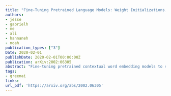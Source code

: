 ```yaml
---
title: "Fine-Tuning Pretrained Language Models: Weight Initializations, Data Orders, and Early Stopping"
authors:
- jesse
- gabrielh
- me
- ali
- hannaneh
- noah
publication_types: ["3"]
Date: 2020-02-01
publishDate: 2020-02-01T00:00:00Z
publication: arXiv:2002:06305
abstract: "Fine-tuning pretrained contextual word embedding models to supervised downstream tasks has become commonplace in natural language processing. This process, however, is often brittle: even with the same hyperparameter values, distinct random seeds can lead to substantially different results. To better understand this phenomenon, we experiment with four datasets from the GLUE benchmark, fine-tuning BERT hundreds of times on each while varying only the random seeds. We find substantial performance increases compared to previously reported results, and we quantify how the performance of the best-found model varies as a function of the number of fine-tuning trials. Further, we examine two factors influenced by the choice of random seed: weight initialization and training data order. We find that both contribute comparably to the variance of out-of-sample performance, and that some weight initializations perform well across all tasks explored. On small datasets, we observe that many fine-tuning trials diverge part of the way through training, and we offer best practices for practitioners to stop training less promising runs early. We publicly release all of our experimental data, including training and validation scores for 2,100 trials, to encourage further analysis of training dynamics during fine-tuning."
tags:
- greenai
links:
url_pdf: 'https://arxiv.org/abs/2002.06305'
---
```

